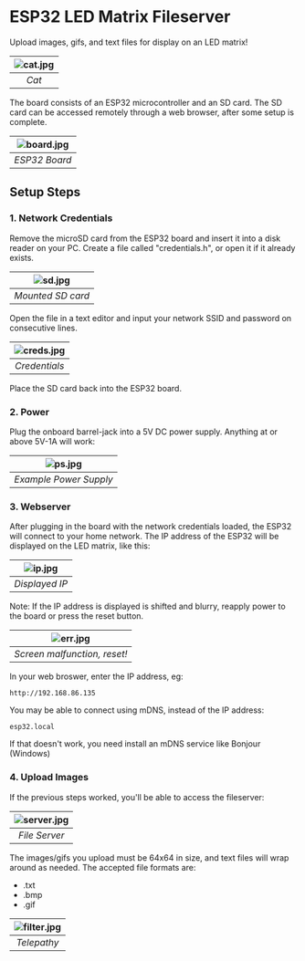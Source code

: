 # ESP32 LED Matrix Fileserver

Upload images, gifs, and text files for display on an LED matrix!

| ![cat.jpg](esp32/doc/cat.jpg) |
| :--: |
| *Cat* |

The board consists of an ESP32 microcontroller and an SD card.
The SD card can be accessed remotely through a web browser, after some setup is complete.

| ![board.jpg](esp32/doc/board.jpg) |
| :--: |
| *ESP32 Board* |

## Setup Steps

### 1. Network Credentials

Remove the microSD card from the ESP32 board and insert it into a disk reader on your PC. 
Create a file called "credentials.h", or open it if it already exists.

| ![sd.jpg](esp32/doc/sd.jpg) |
| :--: |
| *Mounted SD card* |

Open the file in a text editor and input your network SSID and password on consecutive lines.

| ![creds.jpg](esp32/doc/creds.jpg) |
| :--: |
| *Credentials* |

Place the SD card back into the ESP32 board.

### 2. Power

Plug the onboard barrel-jack into a 5V DC power supply.
Anything at or above 5V-1A will work:

| ![ps.jpg](esp32/doc/ps.jpg) |
| :--: |
| *Example Power Supply* |

### 3. Webserver

After plugging in the board with the network credentials loaded, the ESP32 will connect to your home network.
The IP address of the ESP32 will be displayed on the LED matrix, like this:

| ![ip.jpg](esp32/doc/ip.jpg) |
| :--: |
| *Displayed IP* |

Note:
If the IP address is displayed is shifted and blurry, reapply power to the board or press the reset button.

| ![err.jpg](esp32/doc/err.jpg) |
| :--: |
| *Screen malfunction, reset!* |

In your web broswer, enter the IP address, eg:
```
http://192.168.86.135
```

You may be able to connect using mDNS, instead of the IP address: 
```
esp32.local
```

If that doesn't work, you need install an mDNS service like Bonjour (Windows)

### 4. Upload Images

If the previous steps worked, you'll be able to access the fileserver:

| ![server.jpg](esp32/doc/server.jpg) |
| :--: |
| *File Server* |

The images/gifs you upload must be 64x64 in size, and text files will wrap around as needed.
The accepted file formats are:
* .txt
* .bmp
* .gif

| ![filter.jpg](esp32/doc/filter.jpg) |
| :--: |
| *Telepathy* |


